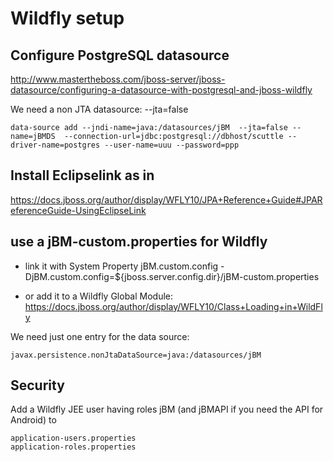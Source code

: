 # Wildfly setup

## Configure PostgreSQL datasource 

http://www.mastertheboss.com/jboss-server/jboss-datasource/configuring-a-datasource-with-postgresql-and-jboss-wildfly

We need a non JTA datasource: --jta=false 

    data-source add --jndi-name=java:/datasources/jBM  --jta=false --name=jBMDS  --connection-url=jdbc:postgresql://dbhost/scuttle --driver-name=postgres --user-name=uuu --password=ppp

## Install Eclipselink as in

https://docs.jboss.org/author/display/WFLY10/JPA+Reference+Guide#JPAReferenceGuide-UsingEclipseLink

## use a jBM-custom.properties for Wildfly

* link it with System Property jBM.custom.config
    -DjBM.custom.config=${jboss.server.config.dir}/jBM-custom.properties
	
* or add it to a Wildfly Global Module: https://docs.jboss.org/author/display/WFLY10/Class+Loading+in+WildFly

We need just one entry for the data source:

    javax.persistence.nonJtaDataSource=java:/datasources/jBM

## Security

Add a Wildfly JEE user having roles jBM (and jBMAPI if you need the API for Android) to

    application-users.properties
    application-roles.properties
    
    